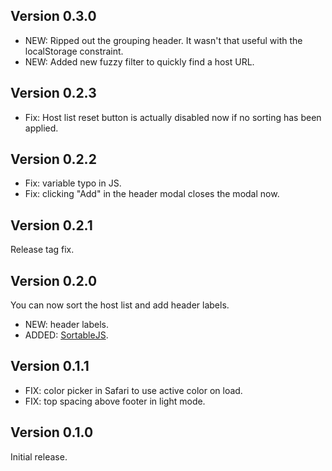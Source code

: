 ## Version 0.3.0

- NEW: Ripped out the grouping header. It wasn't that useful with the localStorage constraint.
- NEW: Added new fuzzy filter to quickly find a host URL.

## Version 0.2.3

- Fix: Host list reset button is actually disabled now if no sorting has been applied.

## Version 0.2.2

- Fix: variable typo in JS.
- Fix: clicking "Add" in the header modal closes the modal now.

## Version 0.2.1

Release tag fix.

## Version 0.2.0

You can now sort the host list and add header labels.

- NEW: header labels.
- ADDED: [SortableJS](https://github.com/SortableJS/Sortable).

## Version 0.1.1

- FIX: color picker in Safari to use active color on load.
- FIX: top spacing above footer in light mode.

## Version 0.1.0

Initial release.
